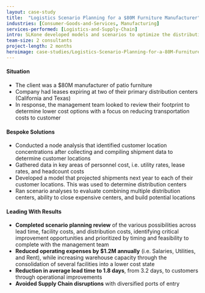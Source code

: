 ```yaml
---
layout: case-study
title:  "Logistics Scenario Planning for a $80M Furniture Manufacturer"
industries: [Consumer-Goods-and-Services, Manufacturing]
services-performed: [Logistics-and-Supply-Chain]
intro: SLKone developed models and scenarios to optimize the distribution footprint that reduced lead time and overall Supply Chain costs.
team-size: 2 consultants
project-length: 2 months
heroimage: case-studies/Logistics-Scenario-Planning-for-a-80M-Furniture-Manufacturer.jpg
---
```


#### Situation
- The client was a $80M manufacturer of patio furniture
- Company had leases expiring at two of their primary distribution centers (California and Texas)
- In response, the management team looked to review their footprint to determine lower cost options with a focus on reducing transportation costs to customer


#### Bespoke Solutions
- Conducted a node analysis that identified customer location concentrations after collecting and compiling shipment data to determine customer locations
- Gathered data in key areas of personnel cost, i.e. utility rates, lease rates, and headcount costs
- Developed a model that projected shipments next year to each of their customer locations.  This was used to determine distribution centers
- Ran scenario analyses to evaluate combining multiple distribution centers, ability to close expensive centers, and build potential locations

#### Leading With Results
- **Completed scenario planning review** of the various possibilities across lead time, facility costs, and distribution costs, identifying critical improvement opportunities and prioritized by timing and feasibility to complete with the management team
- **Reduced operating expenses by $1.2M annually** (i.e. Salaries, Utilities, and Rent), while increasing warehouse capacity through the consolidation of several facilities into a lower cost state
- **Reduction in average lead time to 1.8 days**, from 3.2 days, to customers through operational improvements
- **Avoided Supply Chain disruptions** with diversified ports of entry
